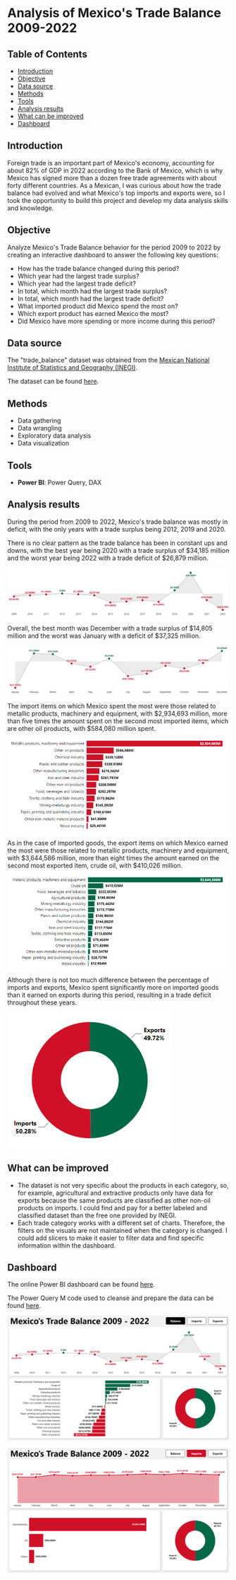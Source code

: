 # Analysis of Mexico's Trade Balance 2009-2022 

## Table of Contents

- [Introduction](#introduction)
- [Objective](#objective)
- [Data source](#data-source)
- [Methods](#methods)
- [Tools](#tools)
- [Analysis results](#analysis-results)
- [What can be improved](#what-can-be-improved)
- [Dashboard](#dashboard)

## Introduction

Foreign trade is an important part of Mexico's economy, accounting for about 82% of GDP in 2022 according to the Bank of Mexico, which is why Mexico has signed more than a dozen free trade agreements with about forty different countries. As a Mexican, I was curious about how the trade balance had evolved and what Mexico's top imports and exports were, so I took the opportunity to build this project and develop my data analysis skills and knowledge.

## Objective

Analyze Mexico's Trade Balance behavior for the period 2009 to 2022 by creating an interactive dashboard to answer the following key questions:

- How has the trade balance changed during this period?
- Which year had the largest trade surplus?
- Which year had the largest trade deficit?
- In total, which month had the largest trade surplus?
- In total, which month had the largest trade deficit?
- What imported product did Mexico spend the most on?
- Which export product has earned Mexico the most?
- Did Mexico have more spending or more income during this period?

## Data source

The "trade_balance" dataset was obtained from the [Mexican National Institute of Statistics and Geography (INEGI)](http://en.www.inegi.org.mx/app/descarga/).

The dataset can be found [here](https://github.com/AlexVegaR/Analysis-of-Mexicos-Trade-Balance-2009-2022/tree/main/dataset).

## Methods

- Data gathering
- Data wrangling
- Exploratory data analysis
- Data visualization

## Tools

- **Power BI**: Power Query, DAX

## Analysis results

During the period from 2009 to 2022, Mexico's trade balance was mostly in deficit, with the only years with a trade surplus being 2012, 2019 and 2020.

There is no clear pattern as the trade balance has been in constant ups and downs, with the best year being 2020 with a trade surplus of $34,185 million and the worst year being 2022 with a trade deficit of $26,879 million.

![trade-balance-by-year](assets/trade-balance-by-year.png)

Overall, the best month was December with a trade surplus of $14,805 million and the worst was January with a deficit of $37,325 million.

![trade-balance-by-month](assets/trade-balance-by-month.png)

The import items on which Mexico spent the most were those related to metallic products, machinery and equipment, with $2,934,693 million, more than five times the amount spent on the second most imported items, which are other oil products, with $584,080 million spent.

![imports-by-item](assets/imports-by-item.png)

As in the case of imported goods, the export items on which Mexico earned the most were those related to metallic products, machinery and equipment, with $3,644,586 million, more than eight times the amount earned on the second most exported item, crude oil, with $410,026 million.

![exports-by-item](assets/exports-by-item.png)

Although there is not too much difference between the percentage of imports and exports, Mexico spent significantly more on imported goods than it earned on exports during this period, resulting in a trade deficit throughout these years.

![trade-distribution](assets/trade-distribution.png)

## What can be improved

- The dataset is not very specific about the products in each category, so, for example, agricultural and extractive products only have data for exports because the same products are classified as other non-oil products on imports. I could find and pay for a better labeled and classified dataset than the free one provided by INEGI.
- Each trade category works with a different set of charts. Therefore, the filters on the visuals are not maintained when the category is changed. I could add slicers to make it easier to filter data and find specific information within the dashboard.

## Dashboard

The online Power BI dashboard can be found [here](https://app.powerbi.com/view?r=eyJrIjoiNzc4ZGYwZjAtNjBjNi00OGRlLTkzMjQtNjY4OTE5NTg1NjdlIiwidCI6IjI2NjZiNGUyLWU2MjctNDA2OS05YzkwLWJkNTUxNDQyMjQ0NyIsImMiOjR9).

The Power Query M code used to cleanse and prepare the data can be found [here](https://github.com/AlexVegaR/Analysis-of-Mexicos-Trade-Balance-2009-2022/blob/main/power_query_m_code/Trade%20Balance.pq).

![dashboard1](assets/dashboard-preview.png)

![dashboard1](assets/dashboard-preview2.png)